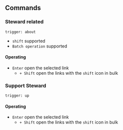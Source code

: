 ## Commands
### Steward related
`trigger: about`    
- `shift` supported
- `Batch operation` supported

#### Operating
- `Enter` open the selected link
    - `+ Shift` open the links with the `shift` icon in bulk

### Support Steward
`trigger: up`

#### Operating
- `Enter` open the selected link
    - `+ Shift` open the links with the `shift` icon in bulk
